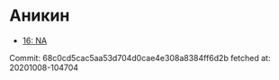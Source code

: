 # Аникин
- [16: NA](16.md)

Commit: 68c0cd5cac5aa53d704d0cae4e308a8384ff6d2b
 fetched at: 20201008-104704
